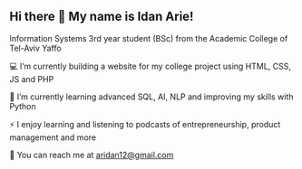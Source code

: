 ## Hi there 👋 My name is Idan Arie!


Information Systems 3rd year student (BSc) from the Academic College of Tel-Aviv Yaffo

💻 I’m currently building a website for my college project using HTML, CSS, JS and PHP

🌱 I’m currently learning advanced SQL, AI, NLP and improving my skills with Python

⚡ I enjoy learning and listening to podcasts of entrepreneurship, product management and more

💬 You can reach me at [aridan12@gmail.com](mailto:aridan12@gmail.com)


<!--
**aridan12/aridan12** is a ✨ _special_ ✨ repository because its `README.md` (this file) appears on your GitHub profile.

Here are some ideas to get you started:

- 🔭 I’m currently working on ...
- 🌱 I’m currently learning ...
- 👯 I’m looking to collaborate on ...
- 🤔 I’m looking for help with ...
- 💬 Ask me about ...
- 📫 How to reach me: ...
- 😄 Pronouns: ...
- ⚡ Fun fact: ...
-->
